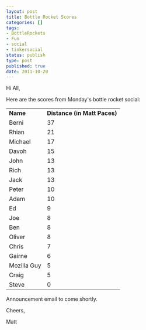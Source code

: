 ```yaml
---
layout: post
title: Bottle Rocket Scores
categories: []
tags:
- BottleRockets
- Fun
- social
- tinkersocial
status: publish
type: post
published: true
date: 2011-10-20
---
```

Hi All,

Here are the scores from Monday's bottle rocket social:
<table>
<tbody>
<tr>
<td><strong>Name</strong></td>
<td><strong>Distance
(in Matt Paces)</strong></td>
</tr>
<tr>
<td>Berni</td>
<td>37</td>
</tr>
<tr>
<td>Rhian</td>
<td>21</td>
</tr>
<tr>
<td>Michael</td>
<td>17</td>
</tr>
<tr>
<td>Davoh</td>
<td>15</td>
</tr>
<tr>
<td>John</td>
<td>13</td>
</tr>
<tr>
<td>Rich</td>
<td>13</td>
</tr>
<tr>
<td>Jack</td>
<td>13</td>
</tr>
<tr>
<td>Peter</td>
<td>10</td>
</tr>
<tr>
<td>Adam</td>
<td>10</td>
</tr>
<tr>
<td>Ed</td>
<td>9</td>
</tr>
<tr>
<td>Joe</td>
<td>8</td>
</tr>
<tr>
<td>Ben</td>
<td>8</td>
</tr>
<tr>
<td>Oliver</td>
<td>8</td>
</tr>
<tr>
<td>Chris</td>
<td>7</td>
</tr>
<tr>
<td>Gairne</td>
<td>6</td>
</tr>
<tr>
<td>Mozilla Guy</td>
<td>5</td>
</tr>
<tr>
<td>Craig</td>
<td>5</td>
</tr>
<tr>
<td>Steve</td>
<td>0</td>
</tr>
</tbudy>
</table>

Announcement email to come shortly.

Cheers,

Matt
